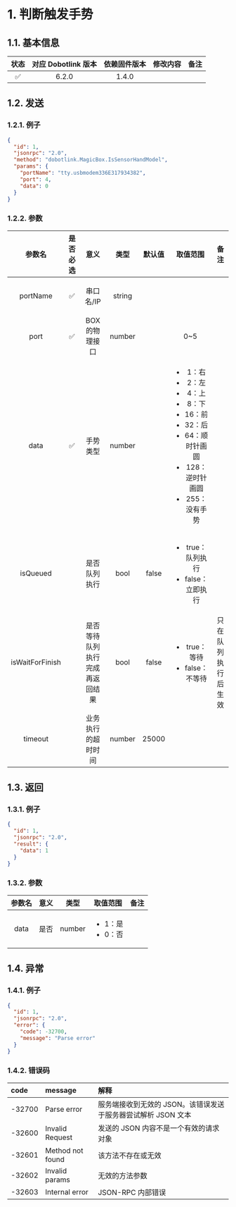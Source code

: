 # 1. 判断触发手势

## 1.1. 基本信息

| 状态 | 对应 Dobotlink 版本 | 依赖固件版本 | 修改内容 | 备注 |
| :--: | :-----------------: | :----------: | :------- | :--: |
|  ✅  |        6.2.0        |    1.4.0     |          |      |

## 1.2. 发送

### 1.2.1. 例子

```json
{
  "id": 1,
  "jsonrpc": "2.0",
  "method": "dobotlink.MagicBox.IsSensorHandModel",
  "params": {
    "portName": "tty.usbmodem336E317934382",
    "port": 4,
    "data": 0
  }
}
```

### 1.2.2. 参数

<table>
  <thead>
    <tr>
      <th style="text-align:center">&#x53C2;&#x6570;&#x540D;</th>
      <th style="text-align:center">&#x662F;&#x5426;&#x5FC5;&#x9009;</th>
      <th style="text-align:center">&#x610F;&#x4E49;</th>
      <th style="text-align:center">&#x7C7B;&#x578B;</th>
      <th style="text-align:center">&#x9ED8;&#x8BA4;&#x503C;</th>
      <th style="text-align:center">&#x53D6;&#x503C;&#x8303;&#x56F4;</th>
      <th style="text-align:center">&#x5907;&#x6CE8;</th>
    </tr>
  </thead>
  <tbody>
    <tr>
      <td style="text-align:center">
        <p></p>
        <p>portName</p>
      </td>
      <td style="text-align:center">&#x2705;</td>
      <td style="text-align:center">
        <p></p>
        <p>&#x4E32;&#x53E3;&#x540D;/IP</p>
      </td>
      <td style="text-align:center">
        <p></p>
        <p>string</p>
      </td>
      <td style="text-align:center"></td>
      <td style="text-align:center"></td>
      <td style="text-align:center"></td>
    </tr>
    <tr>
      <td style="text-align:center">port</td>
      <td style="text-align:center">&#x2705;</td>
      <td style="text-align:center">BOX&#x7684;&#x7269;&#x7406;&#x63A5;&#x53E3;</td>
      <td style="text-align:center">number</td>
      <td style="text-align:center"></td>
      <td style="text-align:center">0~5</td>
      <td style="text-align:center"></td>
    </tr>
    <tr>
      <td style="text-align:center">data</td>
      <td style="text-align:center">&#x2705;</td>
      <td style="text-align:center">&#x624B;&#x52BF;&#x7C7B;&#x578B;</td>
      <td style="text-align:center">number</td>
      <td style="text-align:center"></td>
      <td style="text-align:center">
        <p></p>
        <ul>
          <li>1&#xFF1A;&#x53F3;</li>
          <li>2&#xFF1A;&#x5DE6;</li>
          <li>4&#xFF1A;&#x4E0A;</li>
          <li>8&#xFF1A;&#x4E0B;</li>
          <li>16&#xFF1A;&#x524D;</li>
          <li>32&#xFF1A;&#x540E;</li>
          <li>64&#xFF1A;&#x987A;&#x65F6;&#x9488;&#x753B;&#x5706;</li>
          <li>128&#xFF1A;&#x9006;&#x65F6;&#x9488;&#x753B;&#x5706;</li>
          <li>255&#xFF1A;&#x6CA1;&#x6709;&#x624B;&#x52BF;</li>
        </ul>
      </td>
      <td style="text-align:center"></td>
    </tr>
    <tr>
      <td style="text-align:center">isQueued</td>
      <td style="text-align:center"></td>
      <td style="text-align:center">&#x662F;&#x5426;&#x961F;&#x5217;&#x6267;&#x884C;</td>
      <td style="text-align:center">bool</td>
      <td style="text-align:center">false</td>
      <td style="text-align:center">
        <ul>
          <li>true&#xFF1A;&#x961F;&#x5217;&#x6267;&#x884C;</li>
          <li>false&#xFF1A;&#x7ACB;&#x5373;&#x6267;&#x884C;</li>
        </ul>
      </td>
      <td style="text-align:center"></td>
    </tr>
    <tr>
      <td style="text-align:center">isWaitForFinish</td>
      <td style="text-align:center"></td>
      <td style="text-align:center">&#x662F;&#x5426;&#x7B49;&#x5F85;&#x961F;&#x5217;&#x6267;&#x884C;&#x5B8C;&#x6210;&#x518D;&#x8FD4;&#x56DE;&#x7ED3;&#x679C;</td>
      <td
      style="text-align:center">bool</td>
        <td style="text-align:center">false</td>
        <td style="text-align:center">
          <p></p>
          <ul>
            <li>true&#xFF1A;&#x7B49;&#x5F85;</li>
            <li>false&#xFF1A;&#x4E0D;&#x7B49;&#x5F85;</li>
          </ul>
        </td>
        <td style="text-align:center">&#x53EA;&#x5728;&#x961F;&#x5217;&#x6267;&#x884C;&#x540E;&#x751F;&#x6548;</td>
    </tr>
    <tr>
      <td style="text-align:center">timeout</td>
      <td style="text-align:center"></td>
      <td style="text-align:center">&#x4E1A;&#x52A1;&#x6267;&#x884C;&#x7684;&#x8D85;&#x65F6;&#x65F6;&#x95F4;</td>
      <td
      style="text-align:center">number</td>
        <td style="text-align:center">25000</td>
        <td style="text-align:center"></td>
        <td style="text-align:center"></td>
    </tr>
  </tbody>
</table>

## 1.3. 返回

### 1.3.1. 例子

```json
{
  "id": 1,
  "jsonrpc": "2.0",
  "result": {
    "data": 1
  }
}
```

### 1.3.2. 参数

<table>
  <thead>
    <tr>
      <th style="text-align:center">&#x53C2;&#x6570;&#x540D;</th>
      <th style="text-align:center">&#x610F;&#x4E49;</th>
      <th style="text-align:center">&#x7C7B;&#x578B;</th>
      <th style="text-align:center">&#x53D6;&#x503C;&#x8303;&#x56F4;</th>
      <th style="text-align:center">&#x5907;&#x6CE8;</th>
    </tr>
  </thead>
  <tbody>
    <tr>
      <td style="text-align:center">data</td>
      <td style="text-align:center">&#x662F;&#x5426;</td>
      <td style="text-align:center">number</td>
      <td style="text-align:center">
        <p></p>
        <ul>
          <li>1&#xFF1A;&#x662F;</li>
          <li>0&#xFF1A;&#x5426;</li>
        </ul>
      </td>
      <td style="text-align:center"></td>
    </tr>
  </tbody>
</table>

## 1.4. 异常

### 1.4.1. 例子

```json
{
  "id": 1,
  "jsonrpc": "2.0",
  "error": {
    "code": -32700,
    "message": "Parse error"
  }
}
```

### 1.4.2. 错误码

| code   | message          | 解释                                                          |
| :----- | :--------------- | :------------------------------------------------------------ |
| -32700 | Parse error      | 服务端接收到无效的 JSON。该错误发送于服务器尝试解析 JSON 文本 |
| -32600 | Invalid Request  | 发送的 JSON 内容不是一个有效的请求对象                        |
| -32601 | Method not found | 该方法不存在或无效                                            |
| -32602 | Invalid params   | 无效的方法参数                                                |
| -32603 | Internal error   | JSON-RPC 内部错误                                             |
